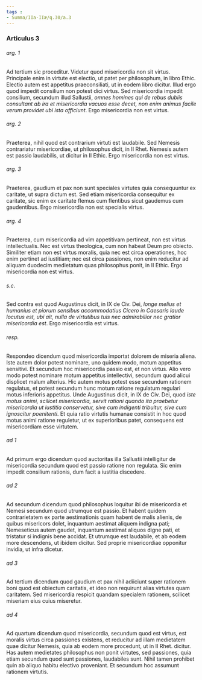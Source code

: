 ```yaml
---
tags : 
- Summa/IIa-IIæ/q.30/a.3
---
```


### Articulus 3

###### arg. 1
Ad tertium sic proceditur. Videtur quod misericordia non sit virtus. Principale enim in virtute est electio, ut patet per philosophum, in libro Ethic. Electio autem est appetitus praeconsiliati, ut in eodem libro dicitur. Illud ergo quod impedit consilium non potest dici virtus. Sed misericordia impedit consilium, secundum illud Sallustii, *omnes homines qui de rebus dubiis consultant ab ira et misericordia vacuos esse decet, non enim animus facile verum providet ubi ista officiunt*. Ergo misericordia non est virtus.

###### arg. 2
Praeterea, nihil quod est contrarium virtuti est laudabile. Sed Nemesis contrariatur misericordiae, ut philosophus dicit, in II Rhet. Nemesis autem est passio laudabilis, ut dicitur in II Ethic. Ergo misericordia non est virtus.

###### arg. 3
Praeterea, gaudium et pax non sunt speciales virtutes quia consequuntur ex caritate, ut supra dictum est. Sed etiam misericordia consequitur ex caritate, sic enim ex caritate flemus cum flentibus sicut gaudemus cum gaudentibus. Ergo misericordia non est specialis virtus.

###### arg. 4
Praeterea, cum misericordia ad vim appetitivam pertineat, non est virtus intellectualis. Nec est virtus theologica, cum non habeat Deum pro obiecto. Similiter etiam non est virtus moralis, quia nec est circa operationes, hoc enim pertinet ad iustitiam; nec est circa passiones, non enim reducitur ad aliquam duodecim medietatum quas philosophus ponit, in II Ethic. Ergo misericordia non est virtus.

###### s.c.
Sed contra est quod Augustinus dicit, in IX de Civ. Dei, *longe melius et humanius et piorum sensibus accommodatius Cicero in Caesaris laude locutus est, ubi ait, nulla de virtutibus tuis nec admirabilior nec gratior misericordia est*. Ergo misericordia est virtus.

###### resp.
Respondeo dicendum quod misericordia importat dolorem de miseria aliena. Iste autem dolor potest nominare, uno quidem modo, motum appetitus sensitivi. Et secundum hoc misericordia passio est, et non virtus. Alio vero modo potest nominare motum appetitus intellectivi, secundum quod alicui displicet malum alterius. Hic autem motus potest esse secundum rationem regulatus, et potest secundum hunc motum ratione regulatum regulari motus inferioris appetitus. Unde Augustinus dicit, in IX de Civ. Dei, quod *iste motus animi, scilicet misericordia, servit rationi quando ita praebetur misericordia ut iustitia conservetur, sive cum indigenti tribuitur, sive cum ignoscitur poenitenti*. Et quia ratio virtutis humanae consistit in hoc quod motus animi ratione reguletur, ut ex superioribus patet, consequens est misericordiam esse virtutem.

###### ad 1
Ad primum ergo dicendum quod auctoritas illa Sallustii intelligitur de misericordia secundum quod est passio ratione non regulata. Sic enim impedit consilium rationis, dum facit a iustitia discedere.

###### ad 2
Ad secundum dicendum quod philosophus loquitur ibi de misericordia et Nemesi secundum quod utrumque est passio. Et habent quidem contrarietatem ex parte aestimationis quam habent de malis alienis, de quibus misericors dolet, inquantum aestimat aliquem indigna pati; Nemeseticus autem gaudet, inquantum aestimat aliquos digne pati, et tristatur si indignis bene accidat. Et utrumque est laudabile, et ab eodem more descendens, ut ibidem dicitur. Sed proprie misericordiae opponitur invidia, ut infra dicetur.

###### ad 3
Ad tertium dicendum quod gaudium et pax nihil adiiciunt super rationem boni quod est obiectum caritatis, et ideo non requirunt alias virtutes quam caritatem. Sed misericordia respicit quandam specialem rationem, scilicet miseriam eius cuius miseretur.

###### ad 4
Ad quartum dicendum quod misericordia, secundum quod est virtus, est moralis virtus circa passiones existens, et reducitur ad illam medietatem quae dicitur Nemesis, quia ab eodem more procedunt, ut in II Rhet. dicitur. Has autem medietates philosophus non ponit virtutes, sed passiones, quia etiam secundum quod sunt passiones, laudabiles sunt. Nihil tamen prohibet quin ab aliquo habitu electivo proveniant. Et secundum hoc assumunt rationem virtutis.

